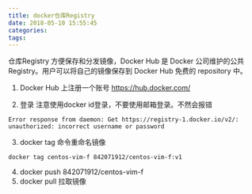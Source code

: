 ```yaml
---
title: docker仓库Registry
date: 2018-05-10 15:55:45
categories:
tags:
---
```

仓库Registry 方便保存和分发镜像，Docker Hub 是 Docker 公司维护的公共 Registry。用户可以将自己的镜像保存到 Docker Hub 免费的 repository 中。

1. Docker Hub 上注册一个账号
https://hub.docker.com/

2. 登录
注意使用docker id登录，不要使用邮箱登录。不然会报错
```
Error response from daemon: Get https://registry-1.docker.io/v2/: unauthorized: incorrect username or password
```

3. docker tag 命令重命名镜像
```
docker tag centos-vim-f 842071912/centos-vim-f:v1
```

4. docker push 842071912/centos-vim-f
5. docker pull 拉取镜像
